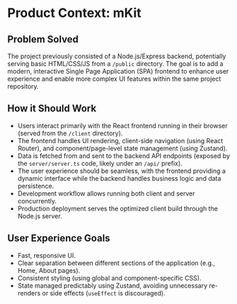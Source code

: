 # Product Context: mKit

## Problem Solved

The project previously consisted of a Node.js/Express backend, potentially serving basic HTML/CSS/JS from a `/public` directory. The goal is to add a modern, interactive Single Page Application (SPA) frontend to enhance user experience and enable more complex UI features within the same project repository.

## How it Should Work

-   Users interact primarily with the React frontend running in their browser (served from the `/client` directory).
-   The frontend handles UI rendering, client-side navigation (using React Router), and component/page-level state management (using Zustand).
-   Data is fetched from and sent to the backend API endpoints (exposed by the `server/server.ts` code, likely under an `/api/` prefix).
-   The user experience should be seamless, with the frontend providing a dynamic interface while the backend handles business logic and data persistence.
-   Development workflow allows running both client and server concurrently.
-   Production deployment serves the optimized client build through the Node.js server.

## User Experience Goals

-   Fast, responsive UI.
-   Clear separation between different sections of the application (e.g., Home, About pages).
-   Consistent styling (using global and component-specific CSS).
-   State managed predictably using Zustand, avoiding unnecessary re-renders or side effects (`useEffect` is discouraged).
